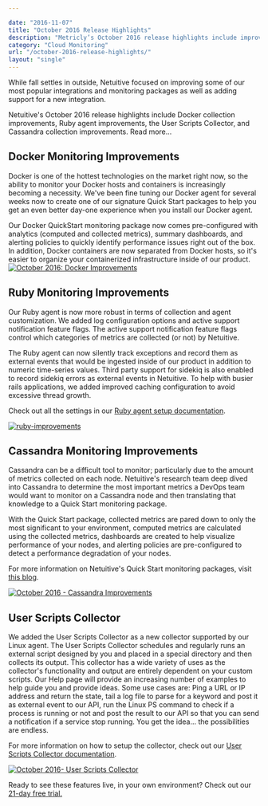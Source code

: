 ```yaml
---

date: "2016-11-07"
title: "October 2016 Release Highlights"
description: "Metricly’s October 2016 release highlights include improvements to Docker collection, our Ruby agent, the User Scripts Collector, and Cassandra collection."
category: "Cloud Monitoring"
url: "/october-2016-release-highlights/"
layout: "single"
---
```


While fall settles in outside, Netuitive focused on improving some of our most popular integrations and monitoring packages as well as adding support for a new integration.

Netuitive's October 2016 release highlights include Docker collection improvements, Ruby agent improvements, the User Scripts Collector, and Cassandra collection improvements. Read more...

Docker Monitoring Improvements
------------------------------

Docker is one of the hottest technologies on the market right now, so the ability to monitor your Docker hosts and containers is increasingly becoming a necessity. We've been fine tuning our Docker agent for several weeks now to create one of our signature Quick Start packages to help you get an even better day-one experience when you install our Docker agent.

Our Docker QuickStart monitoring package now comes pre-configured with analytics (computed and collected metrics), summary dashboards, and alerting policies to quickly identify performance issues right out of the box. In addition, Docker containers are now separated from Docker hosts, so it's easier to organize your containerized infrastructure inside of our product.\
[![October 2016: Docker Improvements](https://s3-us-west-2.amazonaws.com/com-netuitive-app-usw2-public/wp-content/uploads/2017/07/Docker-Improvments-1024x600.png)](https://s3-us-west-2.amazonaws.com/com-netuitive-app-usw2-public/wp-content/uploads/2017/07/Docker-Improvments.png)

Ruby Monitoring Improvements
----------------------------

Our Ruby agent is now more robust in terms of collection and agent customization. We added log configuration options and active support notification feature flags. The active support notification feature flags control which categories of metrics are collected (or not) by Netuitive.

The Ruby agent can now silently track exceptions and record them as external events that would be ingested inside of our product in addition to numeric time-series values. Third party support for sidekiq is also enabled to record sidekiq errors as external events in Netuitive. To help with busier rails applications, we added improved caching configuration to avoid excessive thread growth.

Check out all the settings in our [Ruby agent setup documentation](https://help.netuitive.com/Content/Datasources/Netuitive/ruby.htm).

[![ruby-improvements](https://s3-us-west-2.amazonaws.com/com-netuitive-app-usw2-public/wp-content/uploads/2017/07/Ruby-Improvements-1024x600.png)](https://s3-us-west-2.amazonaws.com/com-netuitive-app-usw2-public/wp-content/uploads/2017/07/Ruby-Improvements.png)

Cassandra Monitoring Improvements
---------------------------------

Cassandra can be a difficult tool to monitor; particularly due to the amount of metrics collected on each node. Netuitive's research team deep dived into Cassandra to determine the most important metrics a DevOps team would want to monitor on a Cassandra node and then translating that knowledge to a Quick Start monitoring package.

With the Quick Start package, collected metrics are pared down to only the most significant to your environment, computed metrics are calculated using the collected metrics, dashboards are created to help visualize performance of your nodes, and alerting policies are pre-configured to detect a performance degradation of your nodes.

For more information on Netuitive's Quick Start monitoring packages, visit [this blog](/aws-monitoring-best-practices/).

[![October 2016 - Cassandra Improvements](https://s3-us-west-2.amazonaws.com/com-netuitive-app-usw2-public/wp-content/uploads/2017/07/Cassandra-Improvements.png)](https://s3-us-west-2.amazonaws.com/com-netuitive-app-usw2-public/wp-content/uploads/2017/07/Cassandra-Improvements.png)

User Scripts Collector
----------------------

We added the User Scripts Collector as a new collector supported by our Linux agent. The User Scripts Collector schedules and regularly runs an external script designed by you and placed in a special directory and then collects its output. This collector has a wide variety of uses as the collector's functionality and output are entirely dependent on your custom scripts. Our Help page will provide an increasing number of examples to help guide you and provide ideas. Some use cases are: Ping a URL or IP address and return the state, tail a log file to parse for a keyword and post it as external event to our API, run the Linux PS command to check if a process is running or not and post the result to our API so that you can send a notification if a service stop running. You get the idea... the possibilities are endless.

For more information on how to setup the collector, check out our [User Scripts Collector documentation](https://help.netuitive.com/Content/Integrations/user_scripts_collector.htm).

[![October 2016- User Scripts Collector](https://s3-us-west-2.amazonaws.com/com-netuitive-app-usw2-public/wp-content/uploads/2017/07/User-Scripts-Collector-1024x600.png)](https://s3-us-west-2.amazonaws.com/com-netuitive-app-usw2-public/wp-content/uploads/2017/07/User-Scripts-Collector.png)

Ready to see these features live, in your own environment? Check out our [21-day free trial.](/signup)
